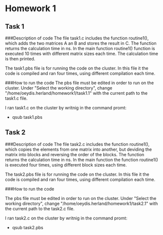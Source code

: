 # Homework 1

## Task 1
 
###Description of code 
The file task1.c includes the function routine1(), which adds the two matrices A an B and stores the result in C. The function returns the calculation time in ns. In the main function routine1() function is executed 10 times with different matrix sizes each time. The calculation time is then printed. 

The task1.pbs file is for running the code on the cluster. In this file it the code is compiled and ran four times, using different compilation each time. 

###How to run the code 
The pbs file must be edited in order to run on the cluster. Under "Select the working directory", change "/home/oeydis.herland/homework1/task1.1" with the current path to the task1.c file. 

I ran task1.c on the cluster by writnig in the command promt:
- qsub task1.pbs 

## Task 2

###Description of code 
The file task2.c includes the function routine1(), which copies the elements from one matrix into another, but deviding the matrix into blocks and reversing the order of the blocks. The function returns the calculation time in ns. In the main function the function routine1() is executed four times, using different block sizes each time. 

The task2.pbs file is for running the code on the cluster. In this file it the code is compiled and ran four times, using different compilation each time.

###How to run the code 

The pbs file must be edited in order to run on the cluster. Under "Select the working directory", change "/home/oeydis.herland/homework1/task2.1" with the current path to the task2.c file. 

I ran task2.c on the cluster by writnig in the command promt:
- qsub task2.pbs 